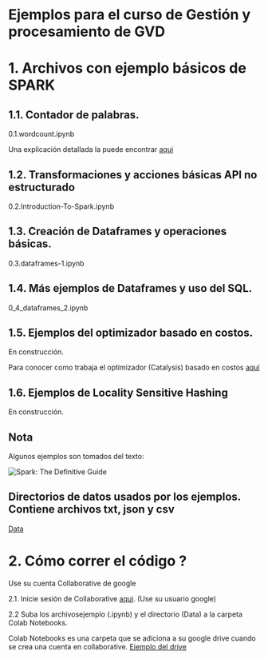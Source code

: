 # Ejemplos para el curso de Gestión y procesamiento de GVD

# 1. Archivos con ejemplo básicos de SPARK

## 1.1.  Contador de palabras.          
0.1.wordcount.ipynb  

Una explicación detallada la puede encontrar [aqui](http://www.mccarroll.net/blog/pyspark2/index.html)

## 1.2. Transformaciones y acciones básicas API no estructurado
0.2.Introduction-To-Spark.ipynb       

## 1.3. Creación de Dataframes y operaciones básicas. 
0.3.dataframes-1.ipynb                 

## 1.4. Más ejemplos de Dataframes y uso del SQL.
0_4_dataframes_2.ipynb

## 1.5. Ejemplos del optimizador basado en costos.
En construcción. 

Para conocer como trabaja el optimizador (Catalysis) basado en costos [aquí](https://databricks.com/blog/2017/08/31/cost-based-optimizer-in-apache-spark-2-2.html)

## 1.6. Ejemplos de Locality Sensitive Hashing
En construcción. 

## Nota
Algunos ejemplos son tomados del texto:   

![Spark: The Definitive Guide](https://images-na.ssl-images-amazon.com/images/I/51z7TzI-Y3L._SX379_BO1,204,203,200_.jpg)

## Directorios de datos usados por los ejemplos.  Contiene archivos txt, json y  csv 

[Data](https://drive.google.com/drive/folders/1mLUze3P2RQA3X07aYqHctnAVPBdHCNlJ)
  
#  2. Cómo correr el código ?

Use su cuenta Collaborative de google 

2.1. Inicie sesión de Collaborative [aqui](https://colab.research.google.com/notebooks/welcome.ipynb). (Use su usuario google)
 
2.2 Suba los archivosejemplo (.ipynb) y el directorio (Data) a la carpeta Colab Notebooks.

   Colab Notebooks es una carpeta que se adiciona a su  google drive cuando se crea una cuenta en collaborative. [Ejemplo del drive](https://drive.google.com/drive/folders/1eRoXpae6k3CvkQkCCp5w-SuBESq0tUsc)
